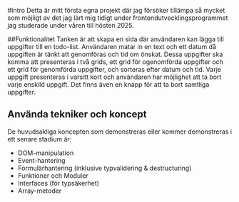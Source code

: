 #Intro
Detta är mitt första egna projekt där jag försöker tillämpa så mycket som möjligt av det jag lärt mig tidigt under frontendutvecklingsprogrammet jag studerade under våren till hösten 2025.

##Funktionalitet
Tanken är att skapa en sida där användaren kan lägga till uppgifter till en todo-list. Användaren matar in en text och ett datum då uppgiften är tänkt att genomföras och tid om önskat. Dessa uppgifter ska komma att presenteras i två grids, ett grid för ogenomförda uppgifter och ett grid för genomförda uppgifter, och sorteras efter datum och tid. Varje uppgift presenteras i varsitt kort och användaren har möjlighet att ta bort varje enskild uppgift. Det finns även en knapp för att ta bort samtliga uppgifter.

## Använda tekniker och koncept
De huvudsakliga koncepten som demonstreras eller kommer demonstreras i ett senare stadium är:
* DOM-manipulation
* Event-hantering
* Formulärhantering (inklusive typvalidering & destructuring)
* Funktioner och Moduler
* Interfaces (för typsäkerhet)
* Array-metoder
